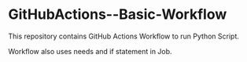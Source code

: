 # GitHubActions--Basic-Workflow
This repository contains GitHub Actions Workflow to run Python Script.

Workflow also uses needs and if statement in Job.
